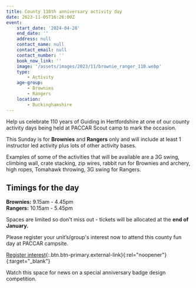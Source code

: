 ```yaml
---
title: County 110th anniversary activity day
date: 2023-11-05T16:26:00Z
event:
    start_date: '2024-04-28'
    end_date: ''
    address: null
    contact_name: null
    contact_email: null
    contact_number: ''
    book_now_link: ''
    image: '/assets/images/2023/11/brownie_ranger_110.webp'
    type:
        - Activity
    age-group:
        - Brownies
        - Rangers
    location:
        - Buckinghamshire
---
```

Help us celebrate 110 years of Guiding in Hertfordshire at one of our county activity days being held at PACCAR Scout camp to mark the occasion.

This Sunday is for **Brownies** and **Rangers** only and will include at least 1 instructor led activity plus lots of other activity bases.

Examples of some of the activities that will be available are a 3G swing, climbing wall, crate stacking, zip wires, rabbit run for Brownies and archery, high ropes, Tomahawk throwing, 3G swing for Rangers.

## Timings for the day

**Brownies:** 9.15am - 4.45pm  
**Rangers:** 10.15am - 5.45pm

Spaces are limited so don't miss out - tickets will be allocated at the **end of January.**

Please register your unit’s/group's interest now to attend this county fun day at PACCAR campsite.

[Register interest](https://forms.office.com/e/HJB0NS3dL9){:.btn.btn-primary.external-link}{:rel="noopener"}{:target="_blank"}

Watch this space for news on a special anniversary badge design competition.
